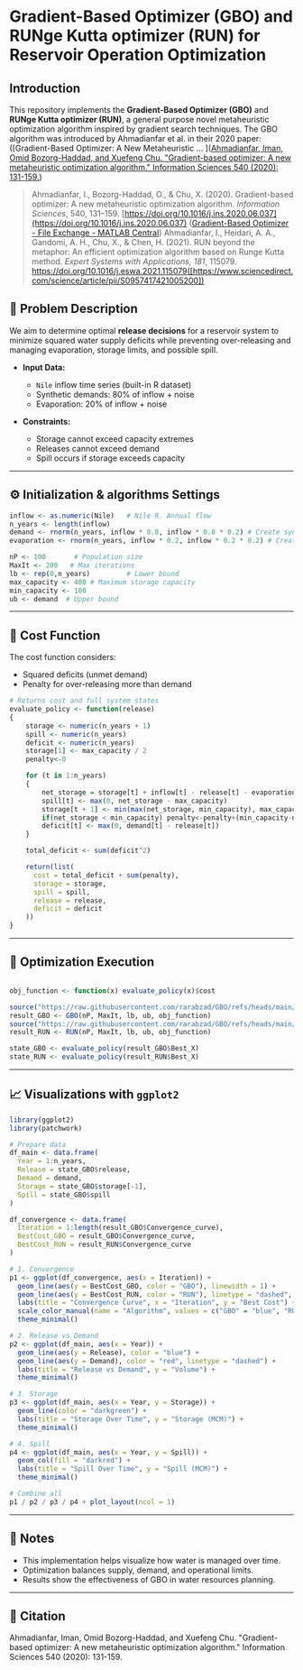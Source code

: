 # Gradient-Based Optimizer (GBO) and RUNge Kutta optimizer (RUN) for Reservoir Operation Optimization

## Introduction

This repository implements the **Gradient-Based Optimizer (GBO)** and **RUNge Kutta optimizer (RUN)**, a general purpose novel metaheuristic optimization algorithm inspired by gradient search techniques. The GBO algorithm was introduced by Ahmadianfar et al. in their 2020 paper: ([Gradient-Based Optimizer: A New Metaheuristic ... ]([Ahmadianfar, Iman, Omid Bozorg-Haddad, and Xuefeng Chu. "Gradient-based optimizer: A new metaheuristic optimization algorithm." Information Sciences 540 (2020): 131-159.](https://doi.org/10.1016/j.ins.2020.06.037](https://www.sciencedirect.com/science/article/pii/S0020025520306241)))

> Ahmadianfar, I., Bozorg-Haddad, O., & Chu, X. (2020). Gradient-based optimizer: A new metaheuristic optimization algorithm. *Information Sciences*, 540, 131–159. [https://doi.org/10.1016/j.ins.2020.06.037](https://doi.org/10.1016/j.ins.2020.06.037) ([Gradient-Based Optimizer - File Exchange - MATLAB Central](https://www.mathworks.com/matlabcentral/fileexchange/131588-gradient-based-optimizer))
> Ahmadianfar, I., Heidari, A. A., Gandomi, A. H., Chu, X., & Chen, H. (2021). RUN beyond the metaphor: An efficient optimization algorithm based on Runge Kutta method. *Expert Systems with Applications, 181*, 115079. https://doi.org/10.1016/j.eswa.2021.115079([https://www.sciencedirect.com/science/article/pii/S0957417421005200])

## 🔧 Problem Description

We aim to determine optimal **release decisions** for a reservoir system to minimize squared water supply deficits while preventing over-releasing and managing evaporation, storage limits, and possible spill.

- **Input Data:**
  - `Nile` inflow time series (built-in R dataset)
  - Synthetic demands: 80% of inflow + noise
  - Evaporation: 20% of inflow + noise

- **Constraints:**
  - Storage cannot exceed capacity extremes 
  - Releases cannot exceed demand
  - Spill occurs if storage exceeds capacity
---

## ⚙️ Initialization & algorithms Settings

```r
inflow <- as.numeric(Nile)   # Nile R. Annual flow
n_years <- length(inflow)
demand <- rnorm(n_years, inflow * 0.8, inflow * 0.8 * 0.2) # Create synthetic demand
evaporation <- rnorm(n_years, inflow * 0.2, inflow * 0.2 * 0.2) # Create synthetic evaporation

nP <- 100       # Population size
MaxIt <- 200   # Max iterations
lb <- rep(0,n_years)         # Lower bound
max_capacity <- 400 # Maximum storage capacity
min_capacity <- 100
ub <- demand  # Upper bound

```

---

## 🧠 Cost Function

The cost function considers:
- Squared deficits (unmet demand)
- Penalty for over-releasing more than demand

```r
# Returns cost and full system states
evaluate_policy <- function(release)
{
    storage <- numeric(n_years + 1)
    spill <- numeric(n_years)
    deficit <- numeric(n_years)
    storage[1] <- max_capacity / 2
    penalty<-0

    for (t in 1:n_years)
    {
        net_storage = storage[t] + inflow[t] - release[t] - evaporation[t]
        spill[t] <- max(0, net_storage - max_capacity)
        storage[t + 1] <- min(max(net_storage, min_capacity), max_capacity)
        if(net_storage < min_capacity) penalty<-penalty+(min_capacity-net_storage)*100
        deficit[t] <- max(0, demand[t] - release[t])
    }

    total_deficit <- sum(deficit^2)

    return(list(
      cost = total_deficit + sum(penalty),
      storage = storage,
      spill = spill,
      release = release,
      deficit = deficit
    ))
}
```

---

## 🚀 Optimization Execution

```r

obj_function <- function(x) evaluate_policy(x)$cost

source("https://raw.githubusercontent.com/rarabzad/GBO/refs/heads/main/GBO.R")
result_GBO <- GBO(nP, MaxIt, lb, ub, obj_function)
source("https://raw.githubusercontent.com/rarabzad/GBO/refs/heads/main/RUN.R")
result_RUN <- RUN(nP, MaxIt, lb, ub, obj_function)

state_GBO <- evaluate_policy(result_GBO$Best_X)
state_RUN <- evaluate_policy(result_RUN$Best_X)
```

---

## 📈 Visualizations with `ggplot2`

```r
library(ggplot2)
library(patchwork)

# Prepare data
df_main <- data.frame(
  Year = 1:n_years,
  Release = state_GBO$release,
  Demand = demand,
  Storage = state_GBO$storage[-1],
  Spill = state_GBO$spill
)

df_convergence <- data.frame(
  Iteration = 1:length(result_GBO$Convergence_curve),
  BestCost_GBO = result_GBO$Convergence_curve,
  BestCost_RUN = result_RUN$Convergence_curve
)

# 1. Convergence
p1 <- ggplot(df_convergence, aes(x = Iteration)) +
  geom_line(aes(y = BestCost_GBO, color = "GBO"), linewidth = 1) +
  geom_line(aes(y = BestCost_RUN, color = "RUN"), linetype = "dashed", linewidth = 1) +
  labs(title = "Convergence Curve", x = "Iteration", y = "Best Cost") +
  scale_color_manual(name = "Algorithm", values = c("GBO" = "blue", "RUN" = "red")) +
  theme_minimal()

# 2. Release vs Demand
p2 <- ggplot(df_main, aes(x = Year)) +
  geom_line(aes(y = Release), color = "blue") +
  geom_line(aes(y = Demand), color = "red", linetype = "dashed") +
  labs(title = "Release vs Demand", y = "Volume") +
  theme_minimal()

# 3. Storage
p3 <- ggplot(df_main, aes(x = Year, y = Storage)) +
  geom_line(color = "darkgreen") +
  labs(title = "Storage Over Time", y = "Storage (MCM)") +
  theme_minimal()

# 4. Spill
p4 <- ggplot(df_main, aes(x = Year, y = Spill)) +
  geom_col(fill = "darkred") +
  labs(title = "Spill Over Time", y = "Spill (MCM)") +
  theme_minimal()

# Combine all
p1 / p2 / p3 / p4 + plot_layout(ncol = 1)
```

---

## 📌 Notes

- This implementation helps visualize how water is managed over time.
- Optimization balances supply, demand, and operational limits.
- Results show the effectiveness of GBO in water resources planning.

---

## 🧾 Citation

Ahmadianfar, Iman, Omid Bozorg-Haddad, and Xuefeng Chu. "Gradient-based optimizer: A new metaheuristic optimization algorithm." Information Sciences 540 (2020): 131-159.
